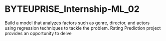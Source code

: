 # BYTEUPRISE_Internship-ML_02
Build a model that analyzes factors such as genre, director, and actors using regression techniques to tackle the problem. Rating Prediction project provides an opportunity to delve 

